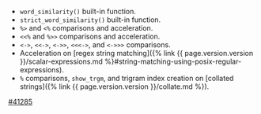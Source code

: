 - `word_similarity()` built-in function.
- `strict_word_similarity()` built-in function.
- `%>` and `<%` comparisons and acceleration.
- `<<%` and `%>>` comparisons and acceleration.
- `<->`, `<<->`, `<->>`, `<<<->`, and `<->>>` comparisons.
- Acceleration on [regex string matching]({% link {{ page.version.version }}/scalar-expressions.md %}#string-matching-using-posix-regular-expressions).
- `%` comparisons, `show_trgm`, and trigram index creation on [collated strings]({% link {{ page.version.version }}/collate.md %}).

[#41285](https://github.com/cockroachdb/cockroach/issues/41285)